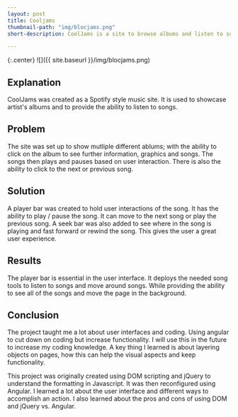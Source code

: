 ```yaml
---
layout: post
title: Cooljams
thumbnail-path: "img/blocjams.png"
short-description: CoolJams is a site to browse albums and listen to songs.

---
```


{:.center}
![]({{ site.baseurl }}/img/blocjams.png)

## Explanation

CoolJams was created as a Spotify style music site. It is used to showcase artist's albums and to provide the ability to listen to songs.

## Problem

The site was set up to show mutliple different ablums; with the ability to click on the album to see further information, graphics and songs. The songs then plays and pauses based on user interaction. There is also the ability to click to the next or previous song.

## Solution

A player bar was created to hold user interactions of the song. It has the ability to play / pause the song. It can move to the next song or play the previous song. A seek bar was also added to see where  in the song is playing and fast forward or rewind the song. This gives the user a great user experience.

## Results

The player bar is essential in the user interface. It deploys the needed song tools to listen to songs and move around songs. While providing the ability to see all of the songs and move the page in the background.

## Conclusion

The project taught me a lot about user interfaces and coding. Using angular to cut down on coding but increase functionality. I will use this in the future to increase my coding knowledge.  A key thing I learned is about layering objects on pages, how this can help the visual aspects and keep functionality.

This project was originally created using DOM scripting and jQuery to understand the formatting in Javascript. It was then reconfigured using Angular. I learned a lot about the user interface and different ways to accomplish an action. I also learned about the pros and cons of using DOM and jQuery vs. Angular.
